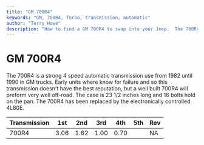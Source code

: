 ```yaml
---
title: "GM 700R4"
keywords: "GM, 700R4, Turbo, transmission, automatic"
author: "Terry Howe"
description: "How to find a GM 700R4 to swap into your Jeep.  The 700R4 is a strong 4 speed automatic transmission."
---
```

# GM 700R4

The 700R4 is a strong 4 speed automatic transmission use from 1982 until 1990 in GM trucks. Early units where know for failure and so this transmission doesn't have the best reputation, but a well built 700R4 will preform very well off-road. The case is 23 1/2 inches long and 16 bolts hold on the pan. The 700R4 has been replaced by the electronically controlled 4L80E.

| Transmission | 1st  | 2nd  | 3rd  | 4th  | 5th | Rev |
|--------------|------|------|------|------|-----|-----|
| 700R4        | 3.06 | 1.62 | 1.00 | 0.70 |     | NA  |